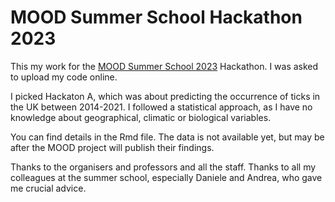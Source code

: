 # MOOD Summer School Hackathon 2023

This my work for the [MOOD Summer School 2023](https://mood-h2020.eu/event/mood-summer-school-2023/) Hackathon. I was asked to upload my code online.

I picked Hackaton A, which was about predicting the occurrence of ticks in the UK between 2014-2021. I followed a statistical approach, as I have no knowledge about geographical, climatic or biological variables.

You can find details in the Rmd file. The data is not available yet, but may be after the MOOD project will publish their findings.

Thanks to the organisers and professors and all the staff. Thanks to all my colleagues at the summer school, especially Daniele and Andrea, who gave me crucial advice.
